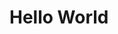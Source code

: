 <!-- Markdown -->

# Hello World

<div class="letter-animation">
  <span>H</span>
  <span>e</span>
  <span>l</span>
  <span>l</span>
  <span>o</span>
  <span> </span>
  <span>W</span>
  <span>o</span>
  <span>r</span>
  <span>l</span>
  <span>d</span>
</div>

<!-- CSS -->

<style>
  .letter-animation span {
    display: inline-block;
    opacity: 0;
    transform: translateY(-20px);
    transition: opacity 0.3s, transform 0.3s;
  }

  .letter-animation span.visible {
    opacity: 1;
    transform: translateY(0);
  }

  /* Delay each letter's appearance */
  .letter-animation span:nth-child(1) { transition-delay: 0.1s; }
  .letter-animation span:nth-child(2) { transition-delay: 0.2s; }
  .letter-animation span:nth-child(3) { transition-delay: 0.3s; }
  .letter-animation span:nth-child(4) { transition-delay: 0.4s; }
  .letter-animation span:nth-child(5) { transition-delay: 0.5s; }
  .letter-animation span:nth-child(6) { transition-delay: 0.6s; }
  .letter-animation span:nth-child(7) { transition-delay: 0.7s; }
  .letter-animation span:nth-child(8) { transition-delay: 0.8s; }
  .letter-animation span:nth-child(9) { transition-delay: 0.9s; }
  .letter-animation span:nth-child(10) { transition-delay: 1s; }
  .letter-animation span:nth-child(11) { transition-delay: 1.1s; }

  /* Add more styles as needed */
</style>
